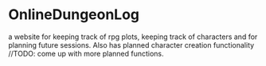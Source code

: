 # OnlineDungeonLog
a website for keeping track of rpg plots, keeping track of characters and for planning future sessions. Also has planned character creation functionality
//TODO: come up with more planned functions.
